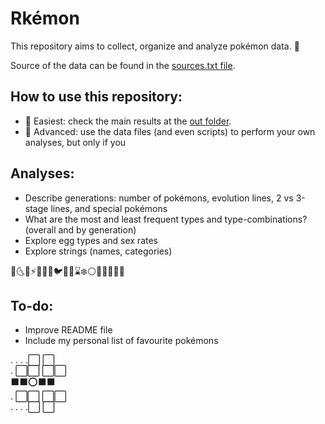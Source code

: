 # Rkémon

This repository aims to collect, organize and analyze pokémon data. 🐉

Source of the data can be found in the <a title="Sources" href="https://github.com/dalvacode/pkmr/blob/main/data/sources.txt">sources.txt file</a>.


## How to use this repository:
- 📗 Easiest: check the main results at the <a title="Outputs" href="https://github.com/dalvacode/pkmr/tree/main/out">out folder</a>.
- 📙 Advanced: use the data files (and even scripts) to perform your own analyses, but only if you 


## Analyses:
- Describe generations: number of pokémons, evolution lines, 2 vs 3-stage lines, and special pokémons
- What are the most and least frequent types and type-combinations? (overall and by generation)
- Explore egg types and sex rates
- Explore strings (names, categories)

🐛🌜🐲⚡️🧚👊🔥🐦👻🌿⌛❄️⚪🧪🥄🗻🔩💦

## To-do:
- Improve README file
- Include my personal list of favourite pokémons


. . . .⬜ ⬜  
. ⬜⬜ ⬜⬜    
⬛⬛⭕⬛⬛  
. ⬜⬜ ⬜⬜    
. . . .⬜ ⬜  
